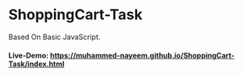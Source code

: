 # ShoppingCart-Task
Based On Basic JavaScript.

#### Live-Demo: https://muhammed-nayeem.github.io/ShoppingCart-Task/index.html
